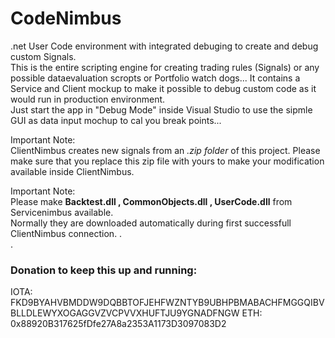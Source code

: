 # CodeNimbus
.net User Code environment with integrated debuging to create and debug custom Signals.  
This is the entire scripting engine for creating trading rules (Signals) or any possible dataevaluation scropts or Portfolio watch dogs... 
It contains a Service and Client mockup to make it possible to debug custom code as it would run in production environment.  
Just start the app in "Debug Mode" inside Visual Studio to use the sipmle GUI as data input mochup to cal you break points...

Important Note:  
ClientNimbus creates new signals from an *.zip folder* of this project.
Please make sure that you replace this zip file with yours to make your modification available inside ClientNimbus.

Important Note:  
Please make **Backtest.dll , CommonObjects.dll , UserCode.dll** from Servicenimbus available.  
Normally they are downloaded automatically during first successfull ClientNimbus connection.
.  
.  
### Donation to keep this up and running:
IOTA: FKD9BYAHVBMDDW9DQBBTOFJEHFWZNTYB9UBHPBMABACHFMGGQIBVBLLDLEWYXOGAGGVZVCPVVXHUFTJU9YGNADFNGW
ETH:  0x88920B317625fDfe27A8a2353A1173D3097083D2
